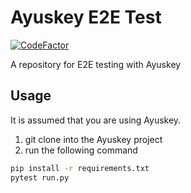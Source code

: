# Ayuskey E2E Test
[![CodeFactor](https://www.codefactor.io/repository/github/teamblackcrystal/ayuskey-e2e/badge)](https://www.codefactor.io/repository/github/teamblackcrystal/ayuskey-e2e)

A repository for E2E testing with Ayuskey

## Usage

It is assumed that you are using Ayuskey.

1. git clone into the Ayuskey project
2. run the following command

```bash
pip install -r requirements.txt
pytest run.py
```

